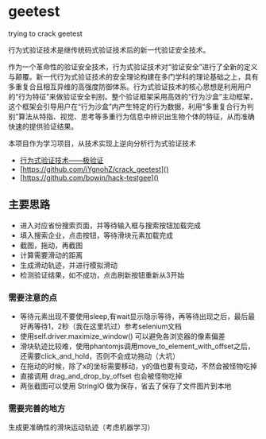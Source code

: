 # geetest
trying to crack geetest

行为式验证技术是继传统码式验证技术后的新一代验证安全技术。

作为一个革命性的验证安全技术，行为式验证技术对“验证安全”进行了全新的定义与颠覆。新一代行为式验证技术的安全理论构建在多门学科的理论基础之上，具有多重复合且相互异维的高强度防御体系。行为式验证技术的核心思想是利用用户的“行为特征”来做验证安全判别。整个验证框架采用高效的“行为沙盒”主动框架，这个框架会引导用户在“行为沙盒”内产生特定的行为数据，利用“多重复合行为判别”算法从特指、视觉、思考等多重行为信息中辨识出生物个体的特征，从而准确快速的提供验证结果。

本项目作为学习项目，从技术实现上逆向分析行为式验证技术

- [行为式验证技术——极验证](http://www.geetest.com/install/sections/idx-basic-introduction.html)
- [https://github.com/iYgnohZ/crack_geetest]()
- [https://github.com/bowin/hack-testgee]()

## 主要思路

- 进入对应省份搜索页面，并等待输入框与搜索按钮加载完成
- 填入搜索企业，点击按钮，等待滑块元素加载完成
- 截图，拖动，再截图
- 计算需要滑动的距离
- 生成滑动轨迹，并进行模拟滑动
- 检测验证结果，如不成功，点击刷新按钮重新从3开始

### 需要注意的点

- 等待元素出现不要使用sleep,有wait显示隐示等待，再等待出现之后，最后最好再等待1，2秒（我在这里坑过）参考selenium文档
- 使用self.driver.maximize_window() 可以避免各浏览器的像素偏差
- 滑块轨迹比较难，使用phantomjs调用move_to_element_with_offset之后，还需要click_and_hold，否则不会成功拖动（大坑）
- 在拖动的时候，除了x的坐标需要移动，y的值也要有变动，不然会被怪物吃掉
- 直接调用 drag_and_drop_by_offset 也会被怪物吃掉
- 两张截图可以使用 StringIO 做为保存，省去了保存了文件图片到本地

### 需要完善的地方

生成更准确性的滑块运动轨迹（考虑机器学习）